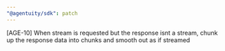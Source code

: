 ```yaml
---
"@agentuity/sdk": patch
---
```


[AGE-10] When stream is requested but the response isnt a stream, chunk up the response data into chunks and smooth out as if streamed
